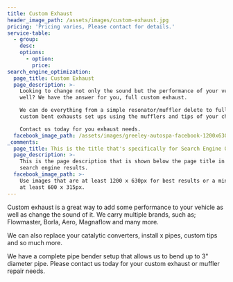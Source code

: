 ```yaml
---
title: Custom Exhaust
header_image_path: /assets/images/custom-exhaust.jpg
pricing: 'Pricing varies, Please contact for details.'
service-table:
  - group:
    desc:
    options:
      - option:
        price:
search_engine_optimization:
  page_title: Custom Exhaust
  page_description: >-
    Looking to change not only the sound but the performance of your vehicle as
    well? We have the answer for you, full custom exhaust.

    We can do everything from a simple resonator/muffler delete to full on
    custom bent exhausts set ups using the mufflers and tips of your choice!

    Contact us today for you exhaust needs.
  facebook_image_path: /assets/images/greeley-autospa-facebook-1200x630.png
_comments:
  page_title: This is the title that's specifically for Search Engine Optimization.
  page_description: >-
    This is the page description that is shown below the page title in the
    search engine results.
  facebook_image_path: >-
    Use images that are at least 1200 x 630px for best results or a minimum of
    at least 600 x 315px.
---
```


Custom exhaust is a great way to add some performance to your vehicle as well as change the sound of it. We carry multiple brands, such as; Flowmaster, Borla, Aero, Magnaflow and many more.&nbsp;

We can also replace your catalytic converters, install x pipes, custom tips and so much more.

We have a complete pipe bender setup that allows us to bend up to 3" diameter pipe. Please contact us today for your custom exhaust or muffler repair needs.